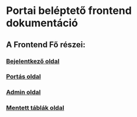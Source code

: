 # Portai beléptető frontend dokumentáció

## A Frontend Fő részei:

### [Bejelentkező oldal](bejelentkezopage.md) <br>

### [Portás oldal](portaspage.md) <br>

### [Admin oldal](adminpage.md) <br>

### [Mentett táblák oldal](savedaypage.md)



